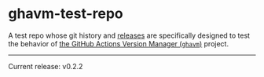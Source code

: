 # ghavm-test-repo

A test repo whose git history and [releases][] are specifically designed to test
the behavior of [the GitHub Actions Version Manager (`ghavm`)][ghavm] project.

---

Current release: v0.2.2

[ghavm]: https://github.com/mccutchen/ghavm
[releases]: https://github.com/mccutchen/ghavm-test-repo/releases
